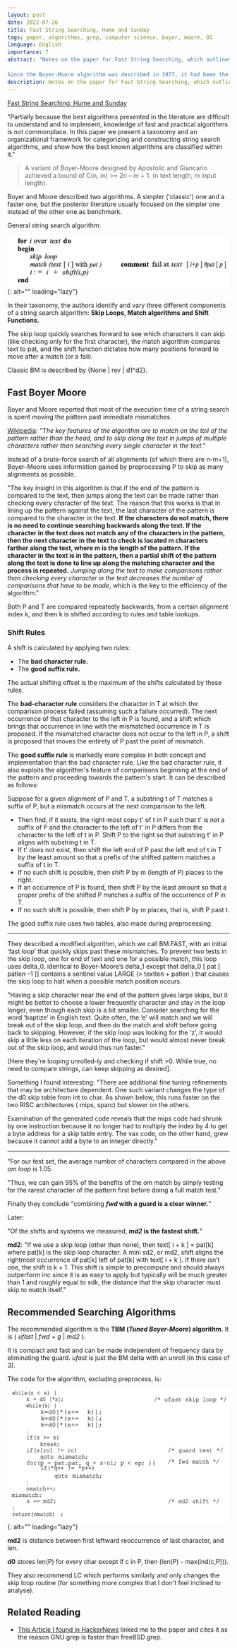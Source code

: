 ```yaml
---
layout: post
date: 2022-07-26
title: Fast String Searching, Hume and Sunday
tags: paper, algorithms, grep, computer science, boyer, moore, OS
language: English
importance: 7
abstract: "Notes on the paper for Fast String Searching, which outlines the algorithm used by grep and others, and improves on the results of Boyer-Moore by emphasizing empirical performance rather than theoretical measures like number of comparisons. 

Since the Boyer-Moore algorithm was described in 1977, it had been the standard benchmark for the practical string search literature. Yet this yardstick compares badly with current practice. Hume and Sunday describe two algorithms that perform 47% fewer comparisons and are about 4.5 times faster across a wide range of architectures and compilers. These new variants are members of a family of algorithms based on the skip loop structure of the preferred, but often neglected, fast form of Boyer-Moore."
description: Notes on the paper for Fast String Searching, which outlines the algorithm used by grep and others, and improves on the results of Boyer-Moore by emphasizing empirical performance rather than theoretical measures like number of comparisons.
---
```


[Fast String Searching, Hume and Sunday](https://citeseerx.ist.psu.edu/viewdoc/download?doi=10.1.1.13.9460&rep=rep1&type=pdf)

"Partially because the best algorithms presented in the literature are
difficult to understand and to implement, knowledge of fast and practical algorithms is not commonplace. In this paper we present a taxonomy and an organizational framework for categorizing and constructing string search algorithms, and show how the best known algorithms are classified within it."

> A variant of Boyer-Moore designed by Apostolic and Giancarlo achieved a bound of C(n, m) >= 2n – m + 1. (n text length, m input length).

Boyer and Moore described two algorithms. A simpler ('classic') one and a faster one, but the posterior literature usually focused on the simpler one instead of the other one as benchmark.

General string search algorithm:

![](image/text-search1.png){: alt="" loading="lazy"}

In their taxonomy, the authors identify and vary three different components of a string search algorithm: **Skip Loops, Match algorithms and Shift Functions.**

The skip loop quickly searches forward to see which characters it can skip (like checking only for the first character), the match algorithm compares text to pat, and the shift function dictates how many positions forward to move after a match (or a fail).

Classic BM is described by {None \| rev \| d1^d2}. 

## Fast Boyer Moore

Boyer and Moore reported that most of the execution time of a string search is
spent moving the pattern past immediate mismatches.

[Wikipedia](https://en.wikipedia.org/wiki/Boyer%E2%80%93Moore_string-search_algorithm): _"The key features of the algorithm are to match on the tail of the pattern rather than the head, and to skip along the text in jumps of multiple characters rather than searching every single character in the text."_

Instead of a brute-force search of all alignments (of which there are n-m+1), Boyer–Moore uses information gained by preprocessing P to skip as many alignments as possible.

"The key insight in this algorithm is that if the end of the pattern is compared to the text, then jumps along the text can be made rather than checking every character of the text. The reason that this works is that in lining up the pattern against the text, the last character of the pattern is compared to the character in the text. **If the characters do not match, there is no need to continue searching backwards along the text. If the character in the text does not match any of the characters in the pattern, then the next character in the text to check is located m characters farther along the text, where m is the length of the pattern. If the character in the text is in the pattern, then a partial shift of the pattern along the text is done to line up along the matching character and the process is repeated.** _Jumping along the text to make comparisons rather than checking every character in the text decreases the number of comparisons that have to be made_, which is the key to the efficiency of the algorithm."

Both P and T are compared repeatedly backwards, from a certain alignment index k, and then k is shifted according to rules and table lookups.

### Shift Rules

A shift is calculated by applying two rules: 
- The **bad character rule.**
- The **good suffix rule.** 

The actual shifting offset is the maximum of the shifts calculated by these rules.

The **bad-character rule** considers the character in T at which the comparison process failed (assuming such a failure occurred). The next occurrence of that character to the left in P is found, and a shift which brings that occurrence in line with the mismatched occurrence in T is proposed. If the mismatched character does not occur to the left in P, a shift is proposed that moves the entirety of P past the point of mismatch.

The **good suffix rule** is markedly more complex in both concept and implementation than the bad character rule. Like the bad character rule, it also exploits the algorithm's feature of comparisons beginning at the end of the pattern and proceeding towards the pattern's start. It can be described as follows:

Suppose for a given alignment of P and T, a substring t of T matches a suffix of P, but a mismatch occurs at the next comparison to the left.


- Then find, if it exists, the right-most copy t' of t in P such that t' is not a suffix of P and the character to the left of t' in P differs from the character to the left of t in P. Shift P to the right so that substring t' in P aligns with substring t in T.
- If t' does not exist, then shift the left end of P past the left end of t in T by the least amount so that a prefix of the shifted pattern matches a suffix of t in T.
- If no such shift is possible, then shift P by m (length of P) places to the right.
- If an occurrence of P is found, then shift P by the least amount so that a proper prefix of the shifted P matches a suffix of the occurrence of P in T.
- If no such shift is possible, then shift P by m places, that is, shift P past t.


The good suffix rule uses two tables, also made during preprocessing.

---

They described a modified algorithm, which we call BM.FAST, with an initial ‘fast loop’ that quickly skips past these mismatches.
To prevent two tests in the skip loop, one for end of text and one for a possible match, this loop uses delta_0, identical to Boyer-Moore’s delta_1 except that delta_0 [ pat [ patlen –1 ]]
contains a sentinel value LARGE (> textlen + patlen ) that causes the skip loop to halt when a
possible match position occurs.

"Having a skip character near the end of the pattern gives large
skips, but it might be better to choose a lower frequently character and stay in the loop
longer, even though each skip is a bit smaller. Consider searching for the word ‘baptize’ in
English text. Quite often, the ‘e’ will match and we will break out of the skip loop, and then
do the match and shift before going back to skipping. However, if the skip loop was looking for the ‘z’, it would skip a little less on each iteration of the loop, but would almost
never break out of the skip loop, and would thus run faster."

[Here they're looping unrolled-ly and checking if shift >0. While true, no need to compare strings, can keep skipping as desired].

Something I found interesting: "There are additional fine tuning refinements that may be architecture dependent. One such variant changes the type of the d0 skip table from int to char. As shown below, this runs faster on the two RISC architectures ( mips, sparc) but slower on the others.

Examination of the generated code reveals that the mips code had shrunk by one instruction because it no longer had to multiply the index by 4 to get a byte address for a skip table entry. The vax code, on the other hand, grew because it cannot add a byte to an integer directly."

---


"For our test set, the average number of characters compared in the above *om loop* is 1.05.

"Thus, we can gain 95% of the benefits of the om match by simply testing for the rarest character of the pattern first before doing a full match test."

Finally they conclude "combining **_fwd_ with a guard is a clear winner.**"

Later:

"Of the shifts and systems we measured, **_md2_ is the fastest shift.**"

**md2**: "If we use a skip loop (other than none), then text[ i + k ] = pat[k] where pat[k] is the skip loop character. A mini sd2, or md2, shift aligns the rightmost occurrence of pat[k] left of pat[k] with text[ i + k ]. If there isn’t one, the shift is k + 1. This shift is simple to precompute and should always outperform inc since it is as easy to apply but typically will be much greater than 1 and roughly equal to sdk, the distance that the skip character must skip to match itself."

## Recommended Searching Algorithms

The recommended algorithm is the **TBM (_Tuned Boyer-Moore_) algorithm**. 
It is { _ufast_ | _fwd + g_ | _md2_ }.

It is compact and fast and can be made independent of frequency data by eliminating the guard. _ufast_ is just the BM delta with an unroll (in this case of 3).

The code for the algorithm, excluding preprocess, is:

![](image/text-search2.png){: alt="" loading="lazy"}

**md2** is distance between first leftward reoccurrence of last character, and len.

**d0** stores len(P) for every char except if c in P, then (len(P) - max(ind(c,P))).

They also recommend LC which performs similarly and only changes the skip loop routine (for something more complex that I don't feel inclined to analyse).

## Related Reading

- [This Article I found in HackerNews](https://lists.freebsd.org/pipermail/freebsd-current/2010-August/019310.html) linked me to the paper and cites it as the reason GNU grep is faster than freeBSD grep.